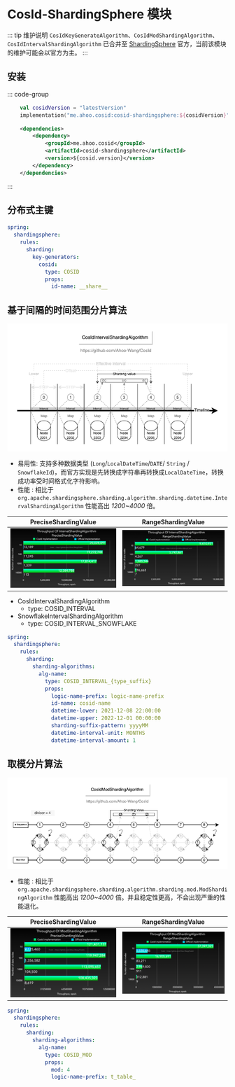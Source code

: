 # CosId-ShardingSphere 模块

::: tip 维护说明
`CosIdKeyGenerateAlgorithm`、`CosIdModShardingAlgorithm`、`CosIdIntervalShardingAlgorithm` 已合并至 [ShardingSphere](https://github.com/apache/shardingsphere/pull/14132) 官方，当前该模块的维护可能会以官方为主。
:::

## 安装

::: code-group
```kotlin [Gradle(Kotlin)]
    val cosidVersion = "latestVersion"
    implementation("me.ahoo.cosid:cosid-shardingsphere:${cosidVersion}")
```
```xml [Maven]
    <dependencies>
        <dependency>
            <groupId>me.ahoo.cosid</groupId>
            <artifactId>cosid-shardingsphere</artifactId>
            <version>${cosid.version}</version>
        </dependency>
    </dependencies>
```
:::

## 分布式主键

```yaml
spring:
  shardingsphere:
    rules:
      sharding:
        key-generators:
          cosid:
            type: COSID
            props:
              id-name: __share__
```

## 基于间隔的时间范围分片算法

<p align="center" >
  <img src="../../public/assets/design/CosIdIntervalShardingAlgorithm.png" alt="CosIdIntervalShardingAlgorithm"/>
</p>

- 易用性: 支持多种数据类型 (`Long`/`LocalDateTime`/`DATE`/ `String` / `SnowflakeId`)，而官方实现是先转换成字符串再转换成`LocalDateTime`，转换成功率受时间格式化字符影响。
- 性能 : 相比于 `org.apache.shardingsphere.sharding.algorithm.sharding.datetime.IntervalShardingAlgorithm` 性能高出 *1200~4000* 倍。

| **PreciseShardingValue**                                                                                        | **RangeShardingValue**                                                                                        |
|-----------------------------------------------------------------------------------------------------------------|---------------------------------------------------------------------------------------------------------------|
| <img src="../../public/assets/perf/sharding/Throughput-Of-IntervalShardingAlgorithm-PreciseShardingValue.png"/> | <img src="../../public/assets/perf/sharding/Throughput-Of-IntervalShardingAlgorithm-RangeShardingValue.png"/> |

- CosIdIntervalShardingAlgorithm
    - type: COSID_INTERVAL
- SnowflakeIntervalShardingAlgorithm
    - type: COSID_INTERVAL_SNOWFLAKE

```yaml
spring:
  shardingsphere:
    rules:
      sharding:
        sharding-algorithms:
          alg-name:
            type: COSID_INTERVAL_{type_suffix}
            props:
              logic-name-prefix: logic-name-prefix
              id-name: cosid-name
              datetime-lower: 2021-12-08 22:00:00
              datetime-upper: 2022-12-01 00:00:00
              sharding-suffix-pattern: yyyyMM
              datetime-interval-unit: MONTHS
              datetime-interval-amount: 1
```

## 取模分片算法

<p align="center" >
  <img src="../../public/assets/design/CosIdModShardingAlgorithm.png" alt="CosIdModShardingAlgorithm"/>
</p>

- 性能 : 相比于 `org.apache.shardingsphere.sharding.algorithm.sharding.mod.ModShardingAlgorithm` 性能高出 *1200~4000* 倍。并且稳定性更高，不会出现严重的性能退化。

| **PreciseShardingValue**                                                                                   | **RangeShardingValue**                                                                                   |
|------------------------------------------------------------------------------------------------------------|----------------------------------------------------------------------------------------------------------|
| <img src="../../public/assets/perf/sharding/Throughput-Of-ModShardingAlgorithm-PreciseShardingValue.png"/> | <img src="../../public/assets/perf/sharding/Throughput-Of-ModShardingAlgorithm-RangeShardingValue.png"/> |

```yaml
spring:
  shardingsphere:
    rules:
      sharding:
        sharding-algorithms:
          alg-name:
            type: COSID_MOD
            props:
              mod: 4
              logic-name-prefix: t_table_
```
